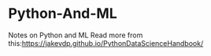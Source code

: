 # Python-And-ML
Notes on Python and ML
Read more from this:https://jakevdp.github.io/PythonDataScienceHandbook/
